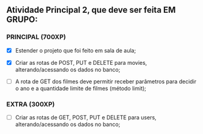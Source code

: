 ## Atividade Principal 2, que deve ser feita EM GRUPO:

### PRINCIPAL (700XP)

- [X] Estender o projeto que foi feito em sala de aula;

- [X] Criar as rotas de POST, PUT e DELETE para movies, alterando/acessando os dados no banco;

- [ ] A rota de GET dos filmes deve permitir receber parâmetros para decidir o ano e a quantidade limite de filmes (método limit);

### EXTRA (300XP)

- [ ] Criar as rotas de GET, POST, PUT e DELETE para users, alterando/acessando os dados no banco;
